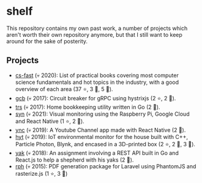 # shelf
This repository contains my own past work, a number of projects which aren't worth their own repository anymore, but that I still want to keep around for the sake of posterity.

## Projects

- [cs-fast](cs-fast/) (💀 2020): List of practical books covering most computer science fundamentals and hot topics in the industry, with a good overview of each area (37 ⭐️, 3 🍴, 5 👀).
- [gcb](gcb/) (💀 2017): Circuit breaker for gRPC using hystrixjs (2 ⭐️, 2 👀).
- [trs](trs/) (💀 2017): Home bookkeeping utility written in Go (2 👀).
- [syn](syn/) (💀 2021): Visual monitoring using the Raspberry Pi, Google Cloud and React Native (1 ⭐️, 2 👀).
- [ync](ync/) (💀 2019): A Youtube Channel app made with React Native (2 👀).
- [hyt](hyt/) (💀 2019): IoT environmental monitor for the house built with C++, Particle Photon, Blynk, and encased in a 3D-printed box (2 ⭐, 2 🍴, 3 👀).
- [yak](yak/) (💀 2018): An assignment involving a REST API built in Go and React.js to help a shepherd with his yaks (2 👀).
- [rph](rph/) (💀 2015): PDF generation package for Laravel using PhantomJS and rasterize.js (1 ⭐️, 3 👀)
